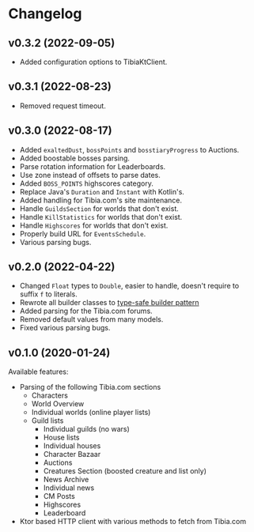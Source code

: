 # Changelog

## v0.3.2 (2022-09-05)

- Added configuration options to TibiaKtClient.

## v0.3.1 (2022-08-23)

- Removed request timeout.

## v0.3.0 (2022-08-17)

- Added `exaltedDust`, `bossPoints` and `bosstiaryProgress` to Auctions.
- Added boostable bosses parsing.
- Parse rotation information for Leaderboards.
- Use zone instead of offsets to parse dates.
- Added `BOSS_POINTS` highscores category.
- Replace Java's `Duration` and `Instant` with Kotlin's.
- Added handling for Tibia.com's site maintenance.
- Handle `GuildsSection` for worlds that don't exist.
- Handle `KillStatistics` for worlds that don't exist.
- Handle `Highscores` for worlds that don't exist.
- Properly build URL for `EventsSchedule`.
- Various parsing bugs.

## v0.2.0 (2022-04-22)

- Changed `Float` types to `Double`, easier to handle, doesn't require to suffix `f` to literals.
- Rewrote all builder classes to [type-safe builder pattern](https://kotlinlang.org/docs/type-safe-builders.html)
- Added parsing for the Tibia.com forums.
- Removed default values from many models.
- Fixed various parsing bugs.

## v0.1.0 (2020-01-24)

Available features:

- Parsing of the following Tibia.com sections
  - Characters
  - World Overview
  - Individual worlds (online player lists)
  - Guild lists
    - Individual guilds (no wars)
    - House lists
    - Individual houses
    - Character Bazaar
    - Auctions
    - Creatures Section (boosted creature and list only)
    - News Archive
    - Individual news
    - CM Posts
    - Highscores
    - Leaderboard
- Ktor based HTTP client with various methods to fetch from Tibia.com